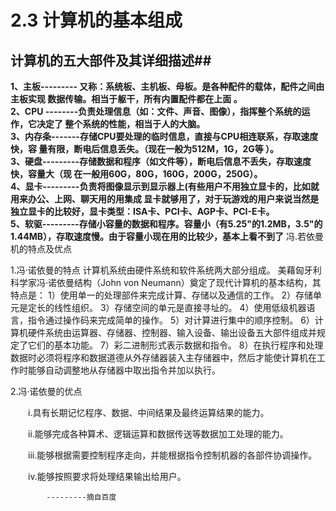 # 2.3 计算机的基本组成

##  计算机的五大部件及其详细描述##
**1、主板--------- 又称：系统板、主机板、母板。是各种配件的载体，配件之间由主板实现 数据传输。相当于躯干，所有内置配件都在上面 。      
2、CPU --------负责处理信息（如：文件、声音、图像），指挥整个系统的运作，它决定了
整个系统的性能，相当于人的大脑。         
3、内存条-------存储CPU要处理的临时信息，直接与CPU相连联系，存取速度快，容 量有限，断电后信息丢失。（现在一般为512M，1G，2G等  ）。            
3、硬盘---------存储数据和程序（如文件等），断电后信息不丢失，存取速度快，容量大（现 在一般用60G，80G，160G，200G，250G）。        
4、显卡---------负责将图像显示到显示器上(有些用户不用独立显卡的，比如就用来办公、上网、聊天用的用集成  显卡就够用了，对于玩游戏的用户来说当然是独立显卡的比较好，显卡类型：ISA卡、PCI卡、AGP卡、PCI-E卡。         
5、软驱---------存储小容量的数据和程序。容量小（有5.25"的1.2MB，3.5"的1.44MB），存取速度慢。由于容量小现在用的比较少，基本上看不到了**
    冯.若依曼机的特点及优点

 
1.冯·诺依曼的特点 
  计算机系统由硬件系统和软件系统两大部分组成。
  美藉匈牙利科学家冯·诺依曼结构（John von Neumann）奠定了现代计算机的基本结构，其特点是：
  1）使用单一的处理部件来完成计算、存储以及通信的工作。 
  2）存储单元是定长的线性组织。 
  3）存储空间的单元是直接寻址的。 
  4）使用低级机器语言，指令通过操作码来完成简单的操作。 
  5）对计算进行集中的顺序控制。 
  6）计算机硬件系统由运算器、存储器、控制器、输入设备、输出设备五大部件组成并规定了它们的基本功能。 
  7）彩二进制形式表示数据和指令。 
  8）在执行程序和处理数据时必须将程序和数据道德从外存储器装入主存储器中，然后才能使计算机在工作时能够自动调整地从存储器中取出指令并加以执行。 

2.冯·诺依曼的优点


　　i.具有长期记忆程序、数据、中间结果及最终运算结果的能力。

　　ii.能够完成各种算术、逻辑运算和数据传送等数据加工处理的能力。

　　iii.能够根据需要控制程序走向，并能根据指令控制机器的各部件协调操作。

　　iv.能够按照要求将处理结果输出给用户。


            ---------摘自百度
